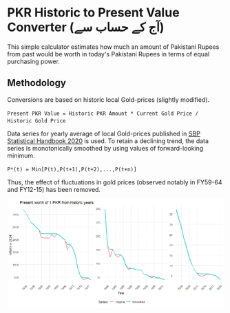 # PKR Historic to Present Value Converter (آج کے حساب سے)
This simple calculator estimates how much an amount of Pakistani Rupees from past would be worth in today's Pakistani Rupees in terms of equal purchasing power.

## Methodology
Conversions are based on historic local Gold-prices (slightly modified).

`Present PKR Value = Historic PKR Amount * Current Gold Price / Historic Gold Price`

Data series for yearly average of local Gold-prices published in [SBP Statistical Handbook 2020](https://www.sbp.org.pk/departments/stats/PakEconomy_Handbook/Chap-2.9.pdf) is used. To retain a declining trend, the data series is monotonically smoothed by using values of forward-looking minimum.

`P*(t) = Min[P(t),P(t+1),P(t+2),...,P(t+n)]`

Thus, the effect of fluctuations in gold prices (observed notably in FY59-64 and FY12-15) has been removed.  

![](plot.png)
